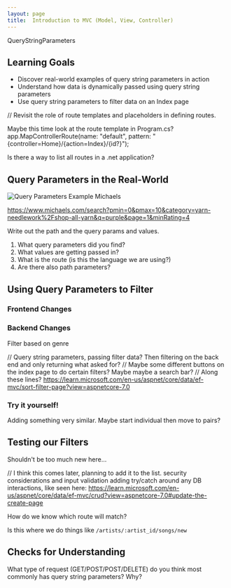 ```yaml
---
layout: page
title:  Introduction to MVC (Model, View, Controller)
---
```


QueryStringParameters

## Learning Goals
* Discover real-world examples of query string parameters in action
* Understand how data is dynamically passed using query string parameters
* Use query string parameters to filter data on an Index page







// Revisit the role of route templates and placeholders in defining routes.

Maybe this time look at the route template in Program.cs?
app.MapControllerRoute(name: "default", pattern: "{controller=Home}/{action=Index}/{id?}");

Is there a way to list all routes in a .net application?

## Query Parameters in the Real-World

![Query Parameters Example Michaels](/assets/images/module3/Week4/Query_String_Params_Michaels.png)

https://www.michaels.com/search?pmin=0&pmax=10&category=yarn-needlework%2Fshop-all-yarn&q=purple&page=1&minRating=4

Write out the path and the query params and values. 

<!-- Search for examples of query string parameters in action -->
1. What query parameters did you find?
1. What values are getting passed in?
1. What is the route (is this the language we are using?)
1. Are there also path parameters?


## Using Query Parameters to Filter

### Frontend Changes

### Backend Changes

Filter based on genre

// Query string parameters, passing filter data? Then filtering on the back end and only returning what asked for?
// Maybe some different buttons on the index page to do certain filters? Maybe maybe a search bar?
// Along these lines? https://learn.microsoft.com/en-us/aspnet/core/data/ef-mvc/sort-filter-page?view=aspnetcore-7.0


### Try it yourself!

Adding something very similar. Maybe start individual then move to pairs?

## Testing our Filters

Shouldn't be too much new here...




// I think this comes later, planning to add it to the list.
security considerations and input validation
adding try/catch around any DB interactions, like seen here: https://learn.microsoft.com/en-us/aspnet/core/data/ef-mvc/crud?view=aspnetcore-7.0#update-the-create-page

How do we know which route will match?

Is this where we do things like `/artists/:artist_id/songs/new`


 





## Checks for Understanding


What type of request (GET/POST/POST/DELETE) do you think most commonly has query string parameters? Why?